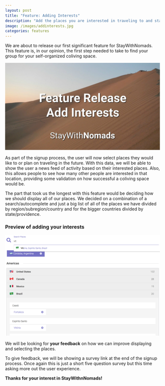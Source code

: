 ```yaml
---
layout: post
title: "Feature: Adding Interests"
description: "Add the places you are interested in traveling to and start planning your coliving faster."
image: /images/addinterests.jpg
categories: features
---
```

We are about to release our first significant feature for StayWithNomads. This feature is, in our opinion, the first step needed to take to find your group for your self-organized coliving space.

![StayWithNomads Add Interests Feature](/images/addinterests.jpg)

As part of the signup process, the user will now select places they would like to or plan on traveling in the future. With this data, we will be able to show the user a news feed of activity based on their interested places. Also, this allows people to see how many other people are interested in that location, providing some validation on how successful a coliving space would be.

The part that took us the longest with this feature would be deciding how we should display all of our places. We decided on a combination of a search/autocomplete and just a big list of all of the places we have divided by region/subregion/country and for the bigger countries divided by state/providence.

### Preview of adding your interests
![Preview Of Add Interest To Places](/images/screenshots/interests_view.png)

We will be looking for **your feedback** on how we can improve displaying and selecting the places.

To give feedback, we will be showing a survey link at the end of the signup process. Once again this is just a short five question survey but this time asking more out the user experience.

**Thanks for your interest in StayWithnNomads!**
